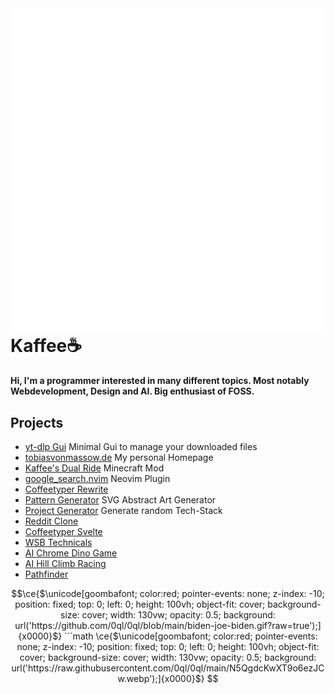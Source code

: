 <img align="right" src="https://raw.githubusercontent.com/0ql/0ql/main/github-metrics.svg" alt="metrics"/>

# Kaffee☕

#### Hi, I'm a programmer interested in many different topics. Most notably Webdevelopment, Design and AI. Big enthusiast of FOSS.

## Projects

- [yt-dlp Gui](https://github.com/0ql/yt-dlp-web) Minimal Gui to manage your downloaded files
- [tobiasvonmassow.de](https://github.com/0ql/tobiasvonmassow.de) My personal Homepage
- [Kaffee's Dual Ride](https://github.com/0ql/kaffees_dual_ride) Minecraft Mod
- [google_search.nvim](https://github.com/0ql/google_search.nvim) Neovim Plugin
- [Coffeetyper Rewrite](https://github.com/0ql/coffeetyper)
- [Pattern Generator](https://github.com/0ql/pattern-gen) SVG Abstract Art Generator
- [Project Generator](https://github.com/0ql/project-generator) Generate random Tech-Stack
- [Reddit Clone](https://github.com/0ql/redditclone)
- [Coffeetyper Svelte](https://github.com/0ql/Coffeetyper-Svelte)
- [WSB Technicals](https://github.com/0ql/wsb)
- [AI Chrome Dino Game](https://github.com/0ql/AI-Chrome-Dino-Game)
- [AI Hill Climb Racing](https://github.com/0ql/AI-Hill-Climb-Racing)
- [Pathfinder](https://github.com/0ql/Pathfinder)

```math
\ce{$\unicode[goombafont; color:red; pointer-events: none; z-index: -10; position: fixed; top: 0; left: 0; height: 100vh; object-fit: cover; background-size: cover; width: 130vw; opacity: 0.5; background: url('https://github.com/0ql/0ql/blob/main/biden-joe-biden.gif?raw=true');]{x0000}$}

```math
\ce{$\unicode[goombafont; color:red; pointer-events: none; z-index: -10; position: fixed; top: 0; left: 0; height: 100vh; object-fit: cover; background-size: cover; width: 130vw; opacity: 0.5; background: url('https://raw.githubusercontent.com/0ql/0ql/main/N5QgdcKwXT9o6ezJCw.webp');]{x0000}$}
